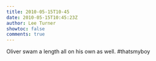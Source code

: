 ```yaml
---
title: 2010-05-15T10-45
date: 2010-05-15T10:45:23Z
author: Lee Turner
showtoc: false
comments: true
---
```


Oliver swam a length all on his own as well. #thatsmyboy

